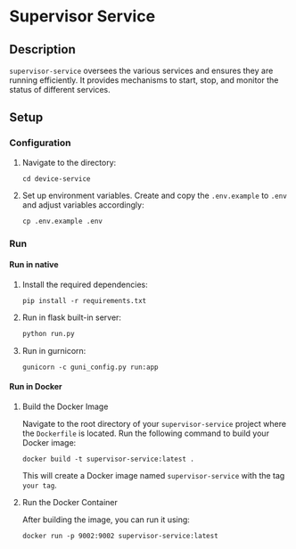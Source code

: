 # Supervisor Service

## Description

`supervisor-service` oversees the various services and ensures they are running efficiently. It provides mechanisms to start, stop, and monitor the status of different services.

## Setup

### Configuration

1. Navigate to the directory:

   ```shell
   cd device-service
   ```

2. Set up environment variables. Create and copy the `.env.example` to `.env` and adjust variables accordingly:

   ```
   cp .env.example .env
   ```


### Run

#### Run in native

1. Install the required dependencies:

   ```shell
   pip install -r requirements.txt
   ```

   

2. Run in flask built-in server:

   ``` python
   python run.py
   ```

   

3. Run in gurnicorn:

   ```
   gunicorn -c guni_config.py run:app
   ```

#### Run in Docker

1. Build the Docker Image

   Navigate to the root directory of your `supervisor-service` project where the `Dockerfile` is located. Run the following command to build your Docker image:

   ```shell
   docker build -t supervisor-service:latest .
   ```

   This will create a Docker image named `supervisor-service` with the tag `your tag`.

   

2. Run the Docker Container

   After building the image, you can run it using:

   ```shell
   docker run -p 9002:9002 supervisor-service:latest
   ```
